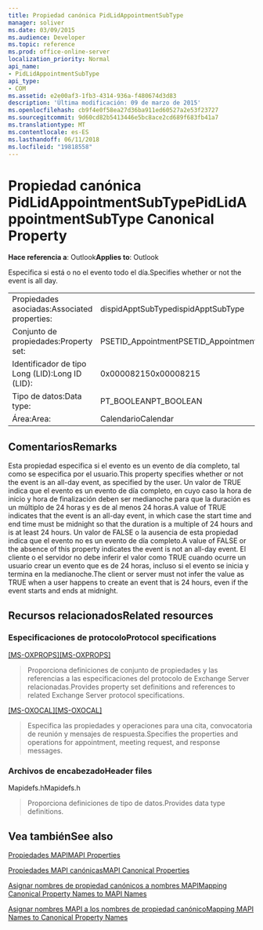 ```yaml
---
title: Propiedad canónica PidLidAppointmentSubType
manager: soliver
ms.date: 03/09/2015
ms.audience: Developer
ms.topic: reference
ms.prod: office-online-server
localization_priority: Normal
api_name:
- PidLidAppointmentSubType
api_type:
- COM
ms.assetid: e2e00af3-1fb3-4314-936a-f480674d3d83
description: 'Última modificación: 09 de marzo de 2015'
ms.openlocfilehash: cb9f4e0f58ea27d36ba911ed60527a2e53f23727
ms.sourcegitcommit: 9d60cd82b5413446e5bc8ace2cd689f683fb41a7
ms.translationtype: MT
ms.contentlocale: es-ES
ms.lasthandoff: 06/11/2018
ms.locfileid: "19818558"
---
```

# <a name="pidlidappointmentsubtype-canonical-property"></a><span data-ttu-id="64e9e-103">Propiedad canónica PidLidAppointmentSubType</span><span class="sxs-lookup"><span data-stu-id="64e9e-103">PidLidAppointmentSubType Canonical Property</span></span>

  
  
<span data-ttu-id="64e9e-104">**Hace referencia a**: Outlook</span><span class="sxs-lookup"><span data-stu-id="64e9e-104">**Applies to**: Outlook</span></span> 
  
<span data-ttu-id="64e9e-105">Especifica si está o no el evento todo el día.</span><span class="sxs-lookup"><span data-stu-id="64e9e-105">Specifies whether or not the event is all day.</span></span>
  
|||
|:-----|:-----|
|<span data-ttu-id="64e9e-106">Propiedades asociadas:</span><span class="sxs-lookup"><span data-stu-id="64e9e-106">Associated properties:</span></span>  <br/> |<span data-ttu-id="64e9e-107">dispidApptSubType</span><span class="sxs-lookup"><span data-stu-id="64e9e-107">dispidApptSubType</span></span>  <br/> |
|<span data-ttu-id="64e9e-108">Conjunto de propiedades:</span><span class="sxs-lookup"><span data-stu-id="64e9e-108">Property set:</span></span>  <br/> |<span data-ttu-id="64e9e-109">PSETID_Appointment</span><span class="sxs-lookup"><span data-stu-id="64e9e-109">PSETID_Appointment</span></span>  <br/> |
|<span data-ttu-id="64e9e-110">Identificador de tipo Long (LID):</span><span class="sxs-lookup"><span data-stu-id="64e9e-110">Long ID (LID):</span></span>  <br/> |<span data-ttu-id="64e9e-111">0x00008215</span><span class="sxs-lookup"><span data-stu-id="64e9e-111">0x00008215</span></span>  <br/> |
|<span data-ttu-id="64e9e-112">Tipo de datos:</span><span class="sxs-lookup"><span data-stu-id="64e9e-112">Data type:</span></span>  <br/> |<span data-ttu-id="64e9e-113">PT_BOOLEAN</span><span class="sxs-lookup"><span data-stu-id="64e9e-113">PT_BOOLEAN</span></span>  <br/> |
|<span data-ttu-id="64e9e-114">Área:</span><span class="sxs-lookup"><span data-stu-id="64e9e-114">Area:</span></span>  <br/> |<span data-ttu-id="64e9e-115">Calendario</span><span class="sxs-lookup"><span data-stu-id="64e9e-115">Calendar</span></span>  <br/> |
   
## <a name="remarks"></a><span data-ttu-id="64e9e-116">Comentarios</span><span class="sxs-lookup"><span data-stu-id="64e9e-116">Remarks</span></span>

<span data-ttu-id="64e9e-117">Esta propiedad especifica si el evento es un evento de día completo, tal como se especifica por el usuario.</span><span class="sxs-lookup"><span data-stu-id="64e9e-117">This property specifies whether or not the event is an all-day event, as specified by the user.</span></span> <span data-ttu-id="64e9e-118">Un valor de TRUE indica que el evento es un evento de día completo, en cuyo caso la hora de inicio y hora de finalización deben ser medianoche para que la duración es un múltiplo de 24 horas y es de al menos 24 horas.</span><span class="sxs-lookup"><span data-stu-id="64e9e-118">A value of TRUE indicates that the event is an all-day event, in which case the start time and end time must be midnight so that the duration is a multiple of 24 hours and is at least 24 hours.</span></span> <span data-ttu-id="64e9e-119">Un valor de FALSE o la ausencia de esta propiedad indica que el evento no es un evento de día completo.</span><span class="sxs-lookup"><span data-stu-id="64e9e-119">A value of FALSE or the absence of this property indicates the event is not an all-day event.</span></span> <span data-ttu-id="64e9e-120">El cliente o el servidor no debe inferir el valor como TRUE cuando ocurre un usuario crear un evento que es de 24 horas, incluso si el evento se inicia y termina en la medianoche.</span><span class="sxs-lookup"><span data-stu-id="64e9e-120">The client or server must not infer the value as TRUE when a user happens to create an event that is 24 hours, even if the event starts and ends at midnight.</span></span>
  
## <a name="related-resources"></a><span data-ttu-id="64e9e-121">Recursos relacionados</span><span class="sxs-lookup"><span data-stu-id="64e9e-121">Related resources</span></span>

### <a name="protocol-specifications"></a><span data-ttu-id="64e9e-122">Especificaciones de protocolo</span><span class="sxs-lookup"><span data-stu-id="64e9e-122">Protocol specifications</span></span>

<span data-ttu-id="64e9e-123">[[MS-OXPROPS]](http://msdn.microsoft.com/library/f6ab1613-aefe-447d-a49c-18217230b148%28Office.15%29.aspx)</span><span class="sxs-lookup"><span data-stu-id="64e9e-123">[[MS-OXPROPS]](http://msdn.microsoft.com/library/f6ab1613-aefe-447d-a49c-18217230b148%28Office.15%29.aspx)</span></span>
  
> <span data-ttu-id="64e9e-124">Proporciona definiciones de conjunto de propiedades y las referencias a las especificaciones del protocolo de Exchange Server relacionadas.</span><span class="sxs-lookup"><span data-stu-id="64e9e-124">Provides property set definitions and references to related Exchange Server protocol specifications.</span></span>
    
<span data-ttu-id="64e9e-125">[[MS-OXOCAL]](http://msdn.microsoft.com/library/09861fde-c8e4-4028-9346-e7c214cfdba1%28Office.15%29.aspx)</span><span class="sxs-lookup"><span data-stu-id="64e9e-125">[[MS-OXOCAL]](http://msdn.microsoft.com/library/09861fde-c8e4-4028-9346-e7c214cfdba1%28Office.15%29.aspx)</span></span>
  
> <span data-ttu-id="64e9e-126">Especifica las propiedades y operaciones para una cita, convocatoria de reunión y mensajes de respuesta.</span><span class="sxs-lookup"><span data-stu-id="64e9e-126">Specifies the properties and operations for appointment, meeting request, and response messages.</span></span>
    
### <a name="header-files"></a><span data-ttu-id="64e9e-127">Archivos de encabezado</span><span class="sxs-lookup"><span data-stu-id="64e9e-127">Header files</span></span>

<span data-ttu-id="64e9e-128">Mapidefs.h</span><span class="sxs-lookup"><span data-stu-id="64e9e-128">Mapidefs.h</span></span>
  
> <span data-ttu-id="64e9e-129">Proporciona definiciones de tipo de datos.</span><span class="sxs-lookup"><span data-stu-id="64e9e-129">Provides data type definitions.</span></span>
    
## <a name="see-also"></a><span data-ttu-id="64e9e-130">Vea también</span><span class="sxs-lookup"><span data-stu-id="64e9e-130">See also</span></span>



[<span data-ttu-id="64e9e-131">Propiedades MAPI</span><span class="sxs-lookup"><span data-stu-id="64e9e-131">MAPI Properties</span></span>](mapi-properties.md)
  
[<span data-ttu-id="64e9e-132">Propiedades MAPI canónicas</span><span class="sxs-lookup"><span data-stu-id="64e9e-132">MAPI Canonical Properties</span></span>](mapi-canonical-properties.md)
  
[<span data-ttu-id="64e9e-133">Asignar nombres de propiedad canónicos a nombres MAPI</span><span class="sxs-lookup"><span data-stu-id="64e9e-133">Mapping Canonical Property Names to MAPI Names</span></span>](mapping-canonical-property-names-to-mapi-names.md)
  
[<span data-ttu-id="64e9e-134">Asignar nombres MAPI a los nombres de propiedad canónico</span><span class="sxs-lookup"><span data-stu-id="64e9e-134">Mapping MAPI Names to Canonical Property Names</span></span>](mapping-mapi-names-to-canonical-property-names.md)

